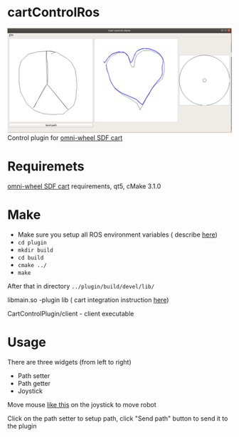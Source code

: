 # cartControlRos
![Cart control client](images/client.png)
Control plugin for [omni-wheel SDF cart](https://github.com/GuiRitter/OpenBase)

# Requiremets
[omni-wheel SDF cart](https://github.com/GuiRitter/OpenBase)  requirements,
qt5, cMake 3.1.0

# Make
+ Make sure you setup all ROS environment variables ( describe [here](http://wiki.ros.org/ROS/Tutorials/InstallingandConfiguringROSEnvironment))
+ `cd plugin`
+ `mkdir build`
+ `cd build`
+ `cmake ../`
+ `make`

After that in directory `../plugin/build/devel/lib/`

libmain.so -plugin lib ( cart integration instruction [here](https://github.com/GuiRitter/OpenBase/blob/master/tutorial/getting%20started.md))

CartControlPlugin/client - client executable

# Usage
There are three widgets (from left to right)
+ Path setter
+ Path getter
+ Joystick

Move mouse [like this](https://www.youtube.com/watch?v=Phsat1QcTdI) on the joystick to move robot

Click on the path setter to setup path, click "Send path" button to send it to the plugin 


